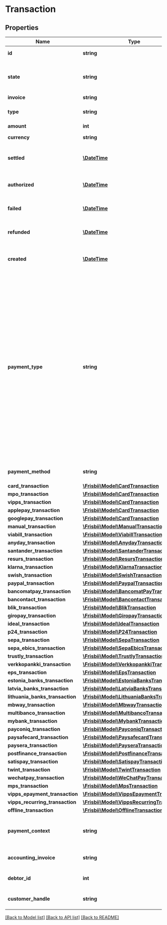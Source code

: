 # Transaction

## Properties
Name | Type | Description | Notes
------------ | ------------- | ------------- | -------------
**id** | **string** | Transaction id assigned by Frisbii | 
**state** | **string** | State of the transaction, one of the following: &#x60;pending&#x60;, &#x60;processing&#x60;, &#x60;authorized&#x60;, &#x60;settled&#x60;, &#x60;refunded&#x60;, &#x60;failed&#x60;, &#x60;cancelled&#x60; | 
**invoice** | **string** | Invoice handle | 
**type** | **string** | Transaction type, one of the following: &#x60;settle&#x60;, &#x60;refund&#x60;, &#x60;authorization&#x60; | 
**amount** | **int** | The transaction amount | 
**currency** | **string** | Currency in [ISO 4217](https://en.wikipedia.org/wiki/ISO_4217) three letter alpha code | [optional] 
**settled** | [**\DateTime**](\DateTime.md) | When the transaction was settled, in [ISO-8601](http://en.wikipedia.org/wiki/ISO_8601) extended offset date-time format. | [optional] 
**authorized** | [**\DateTime**](\DateTime.md) | When the transaction was authorized, in [ISO-8601](http://en.wikipedia.org/wiki/ISO_8601) extended offset date-time format. | [optional] 
**failed** | [**\DateTime**](\DateTime.md) | When the transaction failed, in [ISO-8601](http://en.wikipedia.org/wiki/ISO_8601) extended offset date-time format. | [optional] 
**refunded** | [**\DateTime**](\DateTime.md) | When the transaction was refunded, in [ISO-8601](http://en.wikipedia.org/wiki/ISO_8601) extended offset date-time format. | [optional] 
**created** | [**\DateTime**](\DateTime.md) | Date when the transaction was created. In [ISO-8601](http://en.wikipedia.org/wiki/ISO_8601) extended offset date-time format. | 
**payment_type** | **string** | Payment type for transaction, either: &#x60;card&#x60;, &#x60;mpo&#x60;, &#x60;mobilepay&#x60;, &#x60;vipps&#x60;, &#x60;vipps_epayment&#x60;, &#x60;vipps_recurring&#x60;, &#x60;swish&#x60;, &#x60;viabill&#x60;, &#x60;anyday&#x60;, &#x60;manual&#x60;, &#x60;applepay&#x60;, &#x60;googlepay&#x60;, &#x60;paypal&#x60;, &#x60;klarna_pay_now&#x60;, &#x60;klarna_pay_later&#x60;, &#x60;klarna_slice_it&#x60;, &#x60;klarna_direct_bank_transfer&#x60;, &#x60;klarna_direct_debit&#x60;, &#x60;resurs&#x60;, &#x60;mobilepay_subscriptions&#x60;, &#x60;emv_token&#x60;, &#x60;bancomatpay&#x60;, &#x60;bcmc&#x60;, &#x60;blik&#x60;, &#x60;pp_blik_oc&#x60;, &#x60;giropay&#x60;, &#x60;ideal&#x60;, &#x60;p24&#x60;, &#x60;sepa&#x60;, &#x60;trustly&#x60;, &#x60;eps&#x60;, &#x60;estonia_banks&#x60;, &#x60;latvia_banks&#x60;, &#x60;lithuania_banks&#x60;, &#x60;mb_way&#x60;, &#x60;multibanco&#x60;, &#x60;mybank&#x60;, &#x60;payconiq&#x60;, &#x60;paysafecard&#x60;, &#x60;paysera&#x60;, &#x60;postfinance&#x60;, &#x60;satispay&#x60;, &#x60;twint&#x60;, &#x60;wechatpay&#x60;, &#x60;santander&#x60;, &#x60;verkkopankki&#x60;, &#x60;offline_cash&#x60;, &#x60;offline_bank_transfer&#x60;, or &#x60;offline_other&#x60;, &#x60;sepa_ebics&#x60; | 
**payment_method** | **string** | Reference to payment method in case of a MIT transaction | [optional] 
**card_transaction** | [**\Frisbii\Model\CardTransaction**](CardTransaction.md) |  | [optional] 
**mpo_transaction** | [**\Frisbii\Model\CardTransaction**](CardTransaction.md) |  | [optional] 
**vipps_transaction** | [**\Frisbii\Model\CardTransaction**](CardTransaction.md) |  | [optional] 
**applepay_transaction** | [**\Frisbii\Model\CardTransaction**](CardTransaction.md) |  | [optional] 
**googlepay_transaction** | [**\Frisbii\Model\CardTransaction**](CardTransaction.md) |  | [optional] 
**manual_transaction** | [**\Frisbii\Model\ManualTransaction**](ManualTransaction.md) |  | [optional] 
**viabill_transaction** | [**\Frisbii\Model\ViabillTransaction**](ViabillTransaction.md) |  | [optional] 
**anyday_transaction** | [**\Frisbii\Model\AnydayTransaction**](AnydayTransaction.md) |  | [optional] 
**santander_transaction** | [**\Frisbii\Model\SantanderTransaction**](SantanderTransaction.md) |  | [optional] 
**resurs_transaction** | [**\Frisbii\Model\ResursTransaction**](ResursTransaction.md) |  | [optional] 
**klarna_transaction** | [**\Frisbii\Model\KlarnaTransaction**](KlarnaTransaction.md) |  | [optional] 
**swish_transaction** | [**\Frisbii\Model\SwishTransaction**](SwishTransaction.md) |  | [optional] 
**paypal_transaction** | [**\Frisbii\Model\PaypalTransaction**](PaypalTransaction.md) |  | [optional] 
**bancomatpay_transaction** | [**\Frisbii\Model\BancomatPayTransaction**](BancomatPayTransaction.md) |  | [optional] 
**bancontact_transaction** | [**\Frisbii\Model\BancontactTransaction**](BancontactTransaction.md) |  | [optional] 
**blik_transaction** | [**\Frisbii\Model\BlikTransaction**](BlikTransaction.md) |  | [optional] 
**giropay_transaction** | [**\Frisbii\Model\GiropayTransaction**](GiropayTransaction.md) |  | [optional] 
**ideal_transaction** | [**\Frisbii\Model\IdealTransaction**](IdealTransaction.md) |  | [optional] 
**p24_transaction** | [**\Frisbii\Model\P24Transaction**](P24Transaction.md) |  | [optional] 
**sepa_transaction** | [**\Frisbii\Model\SepaTransaction**](SepaTransaction.md) |  | [optional] 
**sepa_ebics_transaction** | [**\Frisbii\Model\SepaEbicsTransaction**](SepaEbicsTransaction.md) |  | [optional] 
**trustly_transaction** | [**\Frisbii\Model\TrustlyTransaction**](TrustlyTransaction.md) |  | [optional] 
**verkkopankki_transaction** | [**\Frisbii\Model\VerkkopankkiTransaction**](VerkkopankkiTransaction.md) |  | [optional] 
**eps_transaction** | [**\Frisbii\Model\EpsTransaction**](EpsTransaction.md) |  | [optional] 
**estonia_banks_transaction** | [**\Frisbii\Model\EstoniaBanksTransaction**](EstoniaBanksTransaction.md) |  | [optional] 
**latvia_banks_transaction** | [**\Frisbii\Model\LatviaBanksTransaction**](LatviaBanksTransaction.md) |  | [optional] 
**lithuania_banks_transaction** | [**\Frisbii\Model\LithuaniaBanksTransaction**](LithuaniaBanksTransaction.md) |  | [optional] 
**mbway_transaction** | [**\Frisbii\Model\MbwayTransaction**](MbwayTransaction.md) |  | [optional] 
**multibanco_transaction** | [**\Frisbii\Model\MultibancoTransaction**](MultibancoTransaction.md) |  | [optional] 
**mybank_transaction** | [**\Frisbii\Model\MybankTransaction**](MybankTransaction.md) |  | [optional] 
**payconiq_transaction** | [**\Frisbii\Model\PayconiqTransaction**](PayconiqTransaction.md) |  | [optional] 
**paysafecard_transaction** | [**\Frisbii\Model\PaysafecardTransaction**](PaysafecardTransaction.md) |  | [optional] 
**paysera_transaction** | [**\Frisbii\Model\PayseraTransaction**](PayseraTransaction.md) |  | [optional] 
**postfinance_transaction** | [**\Frisbii\Model\PostfinanceTransaction**](PostfinanceTransaction.md) |  | [optional] 
**satispay_transaction** | [**\Frisbii\Model\SatispayTransaction**](SatispayTransaction.md) |  | [optional] 
**twint_transaction** | [**\Frisbii\Model\TwintTransaction**](TwintTransaction.md) |  | [optional] 
**wechatpay_transaction** | [**\Frisbii\Model\WeChatPayTransaction**](WeChatPayTransaction.md) |  | [optional] 
**mps_transaction** | [**\Frisbii\Model\MpsTransaction**](MpsTransaction.md) |  | [optional] 
**vipps_epayment_transaction** | [**\Frisbii\Model\VippsEpaymentTransaction**](VippsEpaymentTransaction.md) |  | [optional] 
**vipps_recurring_transaction** | [**\Frisbii\Model\VippsRecurringTransaction**](VippsRecurringTransaction.md) |  | [optional] 
**offline_transaction** | [**\Frisbii\Model\OfflineTransaction**](OfflineTransaction.md) |  | [optional] 
**payment_context** | **string** | Payment context describing if the transaction is customer or merchant initiated, one of the following values: &#x60;cit&#x60;, &#x60;mit&#x60;, &#x60;cit_cof&#x60; | [optional] 
**accounting_invoice** | **string** | Accounting invoice number if this transaction belongs to an accounting invoice | [optional] 
**debtor_id** | **int** | Customer debtor id if this transaction belongs to an accounting invoice | [optional] 
**customer_handle** | **string** | Customer handle if this transaction belongs to an accounting invoice | [optional] 

[[Back to Model list]](../../README.md#documentation-for-models) [[Back to API list]](../../README.md#documentation-for-api-endpoints) [[Back to README]](../../README.md)

